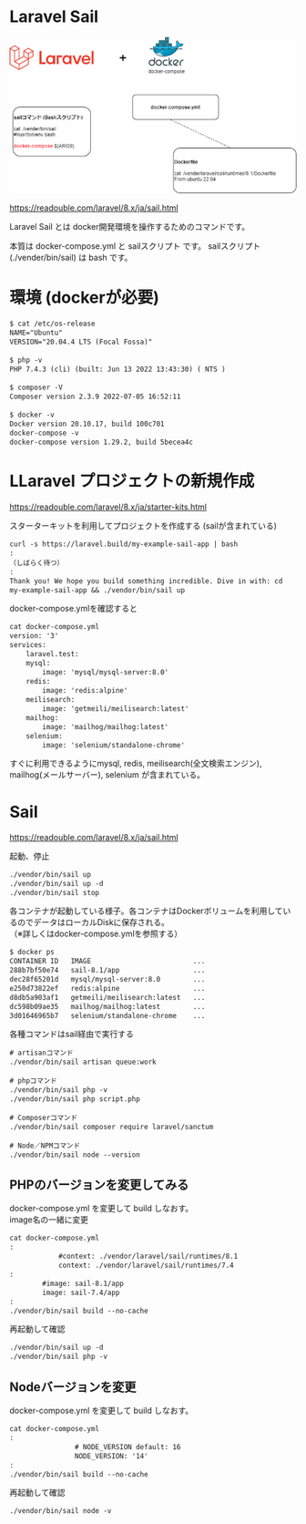 # Laravel Sail

![image](./laravel-sail.png)

https://readouble.com/laravel/8.x/ja/sail.html

Laravel Sail とは docker開発環境を操作するためのコマンドです。

本質は docker-compose.yml と sailスクリプト です。
sailスクリプト (./vender/bin/sail) は bash です。

# 環境 (dockerが必要)
```
$ cat /etc/os-release 
NAME="Ubuntu"
VERSION="20.04.4 LTS (Focal Fossa)"

$ php -v
PHP 7.4.3 (cli) (built: Jun 13 2022 13:43:30) ( NTS )

$ composer -V
Composer version 2.3.9 2022-07-05 16:52:11

$ docker -v
Docker version 20.10.17, build 100c701
docker-compose -v 
docker-compose version 1.29.2, build 5becea4c
```

# LLaravel プロジェクトの新規作成

https://readouble.com/laravel/8.x/ja/starter-kits.html

スターターキットを利用してプロジェクトを作成する (sailが含まれている)
```
curl -s https://laravel.build/my-example-sail-app | bash
:
（しばらく待つ）
:
Thank you! We hope you build something incredible. Dive in with: cd my-example-sail-app && ./vendor/bin/sail up
```

docker-compose.ymlを確認すると
```
cat docker-compose.yml
version: '3'
services:
    laravel.test:
    mysql:
        image: 'mysql/mysql-server:8.0'
    redis:
        image: 'redis:alpine'
    meilisearch:
        image: 'getmeili/meilisearch:latest'
    mailhog:
        image: 'mailhog/mailhog:latest'
    selenium:
        image: 'selenium/standalone-chrome'
```
すぐに利用できるようにmysql, redis, meilisearch(全文検索エンジン), mailhog(メールサーバー), selenium が含まれている。

# Sail
https://readouble.com/laravel/8.x/ja/sail.html


起動、停止
```
./vendor/bin/sail up
./vendor/bin/sail up -d
./vendor/bin/sail stop
```

各コンテナが起動している様子。各コンテナはDockerボリュームを利用しているのでデータはローカルDiskに保存される。  
（※詳しくはdocker-compose.ymlを参照する）
```
$ docker ps
CONTAINER ID   IMAGE                         ...
288b7bf50e74   sail-8.1/app                  ...
dec28f65201d   mysql/mysql-server:8.0        ...
e250d73822ef   redis:alpine                  ...
d8db5a903af1   getmeili/meilisearch:latest   ...
dc598b09ae35   mailhog/mailhog:latest        ...
3d01646965b7   selenium/standalone-chrome    ...
```

各種コマンドはsail経由で実行する
```
# artisanコマンド
./vendor/bin/sail artisan queue:work

# phpコマンド
./vendor/bin/sail php -v
./vendor/bin/sail php script.php

# Composerコマンド
./vendor/bin/sail composer require laravel/sanctum

# Node／NPMコマンド
./vendor/bin/sail node --version
```

## PHPのバージョンを変更してみる
docker-compose.yml を変更して build しなおす。   
image名の一緒に変更
```
cat docker-compose.yml
:
            #context: ./vendor/laravel/sail/runtimes/8.1
            context: ./vendor/laravel/sail/runtimes/7.4
:
        #image: sail-8.1/app
        image: sail-7.4/app
:
./vendor/bin/sail build --no-cache
```

再起動して確認
```
./vendor/bin/sail up -d
./vendor/bin/sail php -v
```

## Nodeバージョンを変更
docker-compose.yml を変更して build しなおす。
```
cat docker-compose.yml
:
                # NODE_VERSION default: 16
                NODE_VERSION: '14'
:
./vendor/bin/sail build --no-cache
```

再起動して確認
```
./vendor/bin/sail node -v
```